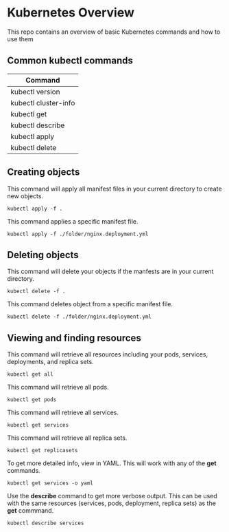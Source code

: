 # Kubernetes Overview

This repo contains an overview of basic Kubernetes commands and how to use them

## Common kubectl commands

| Command
| ---------------
| kubectl version
| kubectl cluster-info
| kubectl get
| kubectl describe
| kubectl apply
| kubectl delete

## Creating objects

This command will apply all manifest files in your current directory to create new objects.
```
kubectl apply -f .
```

This command applies a specific manifest file.
```
kubectl apply -f ./folder/nginx.deployment.yml
```

## Deleting objects

This command will delete your objects if the manfests are in your current directory.

```
kubectl delete -f .
```

This command deletes object from a specific manifest file.
```
kubectl delete -f ./folder/nginx.deployment.yml
```

## Viewing and finding resources

This command will retrieve all resources including your pods, services, deployments, and replica sets.

```
kubectl get all
```

This command will retrieve all pods.

```
kubectl get pods
```

This command will retrieve all services.

```
kubectl get services
```
This command will retrieve all replica sets.

```
kubectl get replicasets
```

To get more detailed info, view in YAML.  This will work with any of the **get** commands.

```
kubectl get services -o yaml
```

Use the **describe** command to get more verbose output.  This can be used with the same resources (services, pods, deployment, replica sets) as the **get** commmand.

```
kubectl describe services
```

